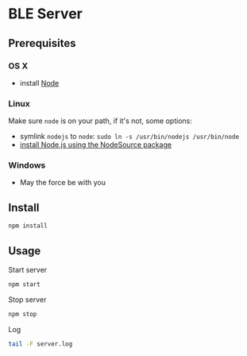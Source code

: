 # BLE Server

## Prerequisites

### OS X

 * install [Node](https://nodejs.org)

### Linux

Make sure ```node``` is on your path, if it's not, some options:
 * symlink ```nodejs``` to ```node```: ```sudo ln -s /usr/bin/nodejs /usr/bin/node```
 * [install Node.js using the NodeSource package](https://nodejs.org/en/download/package-manager/#debian-and-ubuntu-based-linux-distributions)

### Windows
 
 * May the force be with you

## Install

```sh
npm install
```

## Usage

Start server
```sh
npm start
```

Stop server
```sh
npm stop
```
Log
```sh
tail -F server.log
```
